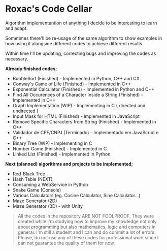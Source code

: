 # Roxac's Code Cellar
Algorithm implementantion of anything I decide to be interesting to learn and adapt.

Sometimes there'll be re-usage of the same algorithm to show examples in how using it alongside different codes to achieve different results.

Within time I'll be updating, correcting bugs and improving the codes as necessary.

**Already finished codes;**

* BubbleSort (Finished) - Implemented in Python, C++ and C#
* Conway's Game of Life (Finished) - Implemented in C++
* Exponential Calculator (Finished) - Implemented in Python and C++
* Find All Occurences of a Character Inside a String (Finished) - Implemented in C++
* Graph Implementation (WIP) - Implementing in C { directed and undirected }
* Input Mask for HTML (Finished) - Implemented in JavaScript
* Remove Specific Characters from String (Finished) - Implemented in C++
* Validador de CPF/CNPJ (Terminado) - Implementado em JavaScript e C++
* Binary Tree (WIP) - Implementing in C
* Number Game (Finished) - Implemented in C
* Linked List (Finished) - Implemented in Python

**Next (planned) algorithms and projects to be implemented;**

* Red-Black Tree
* Hash Table (NEXT)
* Consuming a WebService in Python
* Snake Game (Console)
* Various Calculators (eg. Cosine Calculator, Sine Calculator...)
* Maze Generator (2D)
* Maze Generator (3D) - with Unity

> All the codes in the repository ARE NOT FOOLPROOF. They were created while I'm studying how to improve my knowledge not only about programming but also mathematics, logic and computers in general. I'm still a student and I can and do commit a lot of errors. Please, do not use any of these codes for professional work since I can not guarantee the quality of them for now.
